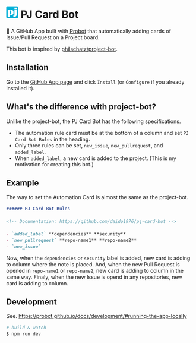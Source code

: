 # <img src='assets/pj-card-bot-192x192.png' width='32' alt='pj-icon'> PJ Card Bot

🤖 A GitHub App built with [Probot](https://github.com/probot/probot) that automatically adding cards of Issue/Pull Request on a Project board.

This bot is inspired by [philschatz/project-bot](https://github.com/philschatz/project-bot).

## Installation

Go to the [GitHub App page](https://github.com/apps/pj-card-bot) and click `Install` (or `Configure` if you already installed it).

## What's the difference with project-bot?

Unlike the project-bot, the PJ Card Bot has the following specifications.

- The automation rule card must be at the bottom of a column and set `PJ Card Bot Rules` in the heading.
- Only three rules can be set, `new_issue`, `new_pullrequest`, and `added_label`.
- When `added_label`, a new card is added to the project. (This is my motivation for creating this bot.)

## Example

The way to set the Automation Card is almost the same as the project-bot.

```md
###### PJ Card Bot Rules

<!-- Documentation: https://github.com/daido1976/pj-card-bot -->

- `added_label` **dependencies** **security**
- `new_pullrequest` **repo-name1** **repo-name2**
- `new_issue`
```

Now, when the `dependencies` or `security` label is added, new card is adding to column where the note is placed.
And, when the new Pull Request is opened in `repo-name1` or `repo-name2`, new card is adding to column in the same way.
Finaly, when the new Issue is opend in any repositories, new card is adding to column.

## Development

See. https://probot.github.io/docs/development/#running-the-app-locally

```sh
# build & watch
$ npm run dev
```
